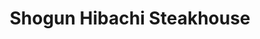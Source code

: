 ---
layout: place
title: "Shogun Hibachi Steakhouse"
permalink: /pennsylvania/monaca/shogun-hibachi-steakhouse.html
stateAbbr: PA
stateName: Pennsylvania
cityName: Monaca
place_id: ChIJ5dntlKlvNIgRGvdnWt7YBKQ
photos:
  - name: >-
      places/ChIJ5dntlKlvNIgRGvdnWt7YBKQ/photos/AeeoHcJuOCBJXqzgIhcroTUwV9M8P7a5_7wPHSrK0hzmQMBZiLhVvmNqfo5vuU9GpxZruyV8nDID6hwXN1714D3c_w9J58n5ipqTF04XcyogsLBg-Z6Xn7HkkQNtpBgeQGFSJ5CE_E0PN9iXoE_acdKwd8BHOfYL3mcZQ90s6p3GZLzYuXaWCDIFzgJUM_uTIGzHiGG3nICjBVGmKgUTxBrAmV-WGaDzlsRGzUnaTRgHLPYG-4BhVLx4w5X0q9Xakv870e9tggwXuopxQmJ01T-xP07XYphA_XJNzzJhDXJQ0oxIeaWqylu1Tf46n7haKmRXHL7KY7zzGIL7JkykKBcdmJUm8lHoAA00lconjnhG-vySy7tBqqY6Cl6qE2pGyGUrInoXaHJCHcz-OK_9sKx63O0sWRpnJ9kmkirjrsOrtBXq7w
    widthPx: 2517
    heightPx: 1415
    authorAttributions:
      - displayName: Roscoe Pics4yinz
        uri: https://maps.google.com/maps/contrib/108133605734230920824
        photoUri: >-
          https://lh3.googleusercontent.com/a/ACg8ocLwrJ0GI9lANwZqWmumEzZodnSDVrjYBbOdZNQuyXwqa7uYD20=s100-p-k-no-mo
    flagContentUri: >-
      https://www.google.com/local/imagery/report/?cb_client=maps_api_places.places_api&image_key=!1e10!2sCIHM0ogKEICAgIDG9s_dDw&hl=en-US
    googleMapsUri: >-
      https://www.google.com/maps/place//data=!3m4!1e2!3m2!1sCIHM0ogKEICAgIDG9s_dDw!2e10!4m2!3m1!1s0x88346fa994edd9e5:0xa404d8de5a67f71a
  - name: >-
      places/ChIJ5dntlKlvNIgRGvdnWt7YBKQ/photos/AeeoHcJcHljzllCBAzui8b_7vYBtFSKA48zTCC5HQiJUm4OXH9Yi_N2RJ6sIDPbGPypEbFMeNjsbiQHLQJEoLhekXkFwkfvOzxTglZ2PXzgeMDtXTZQKi-jiSZkXcyMIurztLhy195xvpuvAXNUFPmZ0iAzVVwsOby4fozLoQKVFAItBr1wT5rP2anCDym4R2L3sm8OEFukBJSG74_BQjUo3GM9hlD0GfJv7z_na06HO9QuX5W7uNrTB_Gu_6iE9SUnxoHCQ9SnBLR1koy1frmD1b5rnN5ZgE2QN0D6NCxAjs55IZri2k7OnYnQy2vpzihMBhvZnP-B_HAIDOzLpvFGEyMMY2yXlKXyC1yh1Q2SqLfBCI8Xa2G6QWI3wkwyYJkSfR7IrRi422WYiWUJQXtrXpw2S_37c6b5NNoxRa1oN0OMVVg
    widthPx: 4598
    heightPx: 4800
    authorAttributions:
      - displayName: marc thompson
        uri: https://maps.google.com/maps/contrib/117475107692570554750
        photoUri: >-
          https://lh3.googleusercontent.com/a/ACg8ocKVAZctibtIr4MApvIKAM06ULmPJlqC-czFu0W1FR25uTC-0w=s100-p-k-no-mo
    flagContentUri: >-
      https://www.google.com/local/imagery/report/?cb_client=maps_api_places.places_api&image_key=!1e10!2sCIHM0ogKEICAgICKr5rhQw&hl=en-US
    googleMapsUri: >-
      https://www.google.com/maps/place//data=!3m4!1e2!3m2!1sCIHM0ogKEICAgICKr5rhQw!2e10!4m2!3m1!1s0x88346fa994edd9e5:0xa404d8de5a67f71a
  - name: >-
      places/ChIJ5dntlKlvNIgRGvdnWt7YBKQ/photos/AeeoHcL4cKPobAKNL-N7Sa_FxCDJMaFDu4ZBuiWXprLiuH7YlzERls_84r0WL7g0Utn9L4KK28rDV9DjpJFpiFgLJPxBq96h1A8QJn0UuXNRZttP2k2F9ZWTZgCqXuUhPDfiE-ZBQ5kG5kpHrpnyI1H0NUnKE8YZX_XgcDfNmXTUBns6S_24KFHDde39FuqPbzFNqeEakibIOIV2Ym-chDtypQkTtcd0n-bj2izwzgQ2T0UuaFDDrNa5Le4-jOF2dVcLYXV0uJSYg07DkgiQk4AK5n2uN32FTLDbfguCkrpXTEr9IwHXzHIoHogypzdMlPjF01ph38fWLXHQErZfKlaJsOkUAMjLOn_yQb_eGRbfbZo7NtlgXyD2ebtVbZhVScdz2C-AovKA8uEvGw2ECYKRi66BZ6xZ5hE5STSVSiRrPKnpvzYS
    widthPx: 3000
    heightPx: 4000
    authorAttributions:
      - displayName: Christine Powell
        uri: https://maps.google.com/maps/contrib/102328650299096588636
        photoUri: >-
          https://lh3.googleusercontent.com/a-/ALV-UjVid2q0hwvf9AjugqNWTaTtzSY7CmiLfEN_ECC7EKbpdh_ZuN3I=s100-p-k-no-mo
    flagContentUri: >-
      https://www.google.com/local/imagery/report/?cb_client=maps_api_places.places_api&image_key=!1e10!2sCIHM0ogKEICAgMDwnbvPygE&hl=en-US
    googleMapsUri: >-
      https://www.google.com/maps/place//data=!3m4!1e2!3m2!1sCIHM0ogKEICAgMDwnbvPygE!2e10!4m2!3m1!1s0x88346fa994edd9e5:0xa404d8de5a67f71a
  - name: >-
      places/ChIJ5dntlKlvNIgRGvdnWt7YBKQ/photos/AeeoHcICxt1Vqum8_nSA128OZ87pnnAHTlyML5v2LAyQ9xhfwAGusiLa7JQ1GnEI9sE_Wc7Zq-PwoZnDf-5nAtHzmv8Rr3e2daiUg-vURwvuO887vE__C53SsK1Q-W99P14BEu2G0KUB4-9sg5VQ4xXG8LzokQAYD2QYFRztqhbugCuMdP2G1514Wc7DUFfZW544HaRi8k-4EoyGXXAse-SFssuE2GP-jiuifA4H_nV-IdD_dYQVT7eY-AxWNIIk8B1kayo1MshKqlMCzVt8y6eI0OyPDSIzSuYMPef9n8UPC7-ug9599D1rbxwcDjC4M8Csu2q0Otcwn_-OblYFxfM8Sk7E-vYq-anzgr4Q7tolI_6Z_W8J99c8tAuHq5d3tKz16TQA3SGEolwsh1OGEF5vm1jtNuXee9vWKGX9BMIJ3LM
    widthPx: 4080
    heightPx: 3072
    authorAttributions:
      - displayName: _sludgefactory
        uri: https://maps.google.com/maps/contrib/108006245979481684557
        photoUri: >-
          https://lh3.googleusercontent.com/a/ACg8ocK1JWtwNHDypjSrO0wx9BivfnOHDBuTlPHN_lw5LUy5A2cX4Q=s100-p-k-no-mo
    flagContentUri: >-
      https://www.google.com/local/imagery/report/?cb_client=maps_api_places.places_api&image_key=!1e10!2sCIHM0ogKEICAgIDHhuCfBg&hl=en-US
    googleMapsUri: >-
      https://www.google.com/maps/place//data=!3m4!1e2!3m2!1sCIHM0ogKEICAgIDHhuCfBg!2e10!4m2!3m1!1s0x88346fa994edd9e5:0xa404d8de5a67f71a
  - name: >-
      places/ChIJ5dntlKlvNIgRGvdnWt7YBKQ/photos/AeeoHcKMF1U7aKYtswZP1C1LSZ82q4-t6pmIlWoFTDJECf_nEcWYyxtsDQrvqNC3ifYgTUEGp2V_XZAQzv_sqxAFsZwEueRFlu9B-v08Kgjqc6zW-w8cZMoJ1RIzR-bMh6V5rXeOvkZC3a_YgfYrf0uVSc-JOfSdRFwF3ZpuMznsgb2VVOw262qC8XC7Hhs_93H_pPeMCO3DSiYeXhUxttBOYV90VP3QKF5W-vqH7W1MvQjyi2Ri5H3K2fRxZySUpB2zHzOFsw0Y0NgtmHkKfmSIdJEDfuo-kpvDGlhuA39GS9sYftBsl5u7cffTpOk28omQSk3zBLejkAepTmzNdgXeTF6nM8mP_2mNjWDdmhk8a2ZKhU7LpMGf1s1M7PWlPl9Y5zxRJSAtsgdKfoP51qyxXjT-GqZH918i3hFN3apmHBeitA
    widthPx: 3024
    heightPx: 4032
    authorAttributions:
      - displayName: Mike Mcphilomy
        uri: https://maps.google.com/maps/contrib/100256878662558765487
        photoUri: >-
          https://lh3.googleusercontent.com/a/ACg8ocK6Va0L_xr-gPgqGhC-NPhxmG2kb59TX4yAjrlYLdBsF4SCXg=s100-p-k-no-mo
    flagContentUri: >-
      https://www.google.com/local/imagery/report/?cb_client=maps_api_places.places_api&image_key=!1e10!2sCIHM0ogKEICAgID1ob3hQg&hl=en-US
    googleMapsUri: >-
      https://www.google.com/maps/place//data=!3m4!1e2!3m2!1sCIHM0ogKEICAgID1ob3hQg!2e10!4m2!3m1!1s0x88346fa994edd9e5:0xa404d8de5a67f71a
  - name: >-
      places/ChIJ5dntlKlvNIgRGvdnWt7YBKQ/photos/AeeoHcKgJjWApSz4Zfej3HiqPHTMakSZCS-jwUOnn1wHqQGObxHN7DWBHYaR9i6WzkRF-bOg9Q3Z0KCY5Ii0zlSjqH_E429PwxDaimmwqiUgiAYgj7E83uDIaEcTdtail7sbS9lA4VBVeqethTIJbChMdjVUVGxeDldtS0drVWnbP30DeHxhxLYNMkJSUYtCEFOK_68R5kchq2h45VX-2BkOaAzT4zjmYEX0an-TG9rNGttEErHDknbXZ3uKOYhgPjXDMhTwszFksCN256_WmBI0HrIcaKAXMtnWyMUncsmxvD9QS2RmU6tHedWBWj20S2QnB07Ij91neAmm308RMIC5PZjMJEQP1dCa51x4m7gmWcjN862XLkYqzGVJpSXLkOUlPCbRnUoHvrocdPfIEHKYLoj6DaEDJnYAgDe22pZMmdkhCw
    widthPx: 3000
    heightPx: 4000
    authorAttributions:
      - displayName: Christine Powell
        uri: https://maps.google.com/maps/contrib/102328650299096588636
        photoUri: >-
          https://lh3.googleusercontent.com/a-/ALV-UjVid2q0hwvf9AjugqNWTaTtzSY7CmiLfEN_ECC7EKbpdh_ZuN3I=s100-p-k-no-mo
    flagContentUri: >-
      https://www.google.com/local/imagery/report/?cb_client=maps_api_places.places_api&image_key=!1e10!2sCIHM0ogKEICAgMDwnbvPSg&hl=en-US
    googleMapsUri: >-
      https://www.google.com/maps/place//data=!3m4!1e2!3m2!1sCIHM0ogKEICAgMDwnbvPSg!2e10!4m2!3m1!1s0x88346fa994edd9e5:0xa404d8de5a67f71a
  - name: >-
      places/ChIJ5dntlKlvNIgRGvdnWt7YBKQ/photos/AeeoHcKG6HB2RDSugaAoYDGiVSpgf4RA5WDddTqJAKDTkfEzzAOnxZqufpokZ51pR3EzkCfhaIFRA2vddTUnfpU43NNQWIUIA82Ln4zdI354J2i1m3tQLdCNPRRhBHJ2LBqNGqLwtGynigrj1Qg6CLH3noYvvgXW5Q94FLTfH8_AXCN-9ZUoC_2yElAGvVg0CNMuuOpqq-XjaeSIjhNaFcYjXTQ66yEOiwDwx9OxM_7PJWlrsrAuFW-TG6W5wTylvDIZLYdBBGihDiILcc044nyqS7h1hkZHEaZOp2XqzXM8GdHpYHYTazhtXX-aKdZ_5ot8rvV7kL6pc_bIo__Xci8Z0PV7qloWCTsm_eJgGsvZ9XvKMCjxLUnWWgmNBFUEWOjsVI43EHOq_N1tjl7pbg_6pXRHNH0VU8Yojy1zMNZRyUM
    widthPx: 4080
    heightPx: 3072
    authorAttributions:
      - displayName: Tracy Ward
        uri: https://maps.google.com/maps/contrib/109500557625310374827
        photoUri: >-
          https://lh3.googleusercontent.com/a-/ALV-UjXyD0Tdqz3Ufn5T_0jLWkCl8U76asMUtdiCZ3g5bR7RPZj5ZfRjhw=s100-p-k-no-mo
    flagContentUri: >-
      https://www.google.com/local/imagery/report/?cb_client=maps_api_places.places_api&image_key=!1e10!2sCIHM0ogKEICAgICj55XiLg&hl=en-US
    googleMapsUri: >-
      https://www.google.com/maps/place//data=!3m4!1e2!3m2!1sCIHM0ogKEICAgICj55XiLg!2e10!4m2!3m1!1s0x88346fa994edd9e5:0xa404d8de5a67f71a
  - name: >-
      places/ChIJ5dntlKlvNIgRGvdnWt7YBKQ/photos/AeeoHcLNEgJRZbK9geNIULdNXusNlPwva42R7FnFNI7zBbeOEuP9h-inO32znzTEFWWpQfaB2NhgfGO1zSKgRwR84vSEfaVOiZ79r7MeGtozhpcQ1aO1bZwnUd4zRXs6IH8v3fybEVt-uiemFMmOo0CsE3BjmK9ra2riTL354rLVuXOV_jDJ84iXM2tYrVAiv2vWTG3l71tZFZn2Q0EnNprIn1dtwqSZYfYJAsG5z0oqHaTDo_ZreVLhI01Pblue5Txg6CsWwW2bepf4J9ARvQGLYRBQbxx566kDonZP0y1sDSzsZj1zf3r0EUB-7EmNmx5Y5XkqBhKCyoATEiT0he7PHU7ampGq9v04kqMkqa7sdJXbjgIN0jdhg_s8_9mh6x2dFtLpgVxHwK_mhUpHmNTqnLywl_eecZ8vNEz-iwfekN0
    widthPx: 4032
    heightPx: 3024
    authorAttributions:
      - displayName: madhurima ray
        uri: https://maps.google.com/maps/contrib/117177764723047996285
        photoUri: >-
          https://lh3.googleusercontent.com/a-/ALV-UjXbTIThRIkD1oBAy_INJ5A8ztcZrrYeQpNtY9ynDUoBvB8LLsuQDA=s100-p-k-no-mo
    flagContentUri: >-
      https://www.google.com/local/imagery/report/?cb_client=maps_api_places.places_api&image_key=!1e10!2sCIHM0ogKEICAgID-6NyuYQ&hl=en-US
    googleMapsUri: >-
      https://www.google.com/maps/place//data=!3m4!1e2!3m2!1sCIHM0ogKEICAgID-6NyuYQ!2e10!4m2!3m1!1s0x88346fa994edd9e5:0xa404d8de5a67f71a
  - name: >-
      places/ChIJ5dntlKlvNIgRGvdnWt7YBKQ/photos/AeeoHcKBiIszdGYHYRjK9M4rH5289q-H8gRG2P6om1ph0KTzJ31E9liw81MI9Vt0NKh4Vtb3JW5umPcciuaJGak3pTImXwqIaHRncNq3-VM0ILUKFUmzmpceS6qOVAhSNzooVzCkHerB5GjMNcpfhy4jZM4u-sypJ3ufmGack3CjIOnT5lCgzDzsOknDG22tBjUR7d2A7vamW5cZPbY7HXclIfFHIt1AfZsAxB_y8x5oxb17wunR5OZCeF3T7YXwIs9UqvJr9F3TqV75-PiumCJ7l4wLFfSRPoJemsKiI2347qh3IZ8QThZV-ikBZ87Ul-7AWjMZfK9TpEHwlt1sjzjUtosqv96SP9n8cBHySVItoux4Iup-_QVefOBJFDYZAEFtUWErlTzB8k3LlVamaKJGsJ5SzSWWassazqfEbxHMcWw
    widthPx: 3468
    heightPx: 4624
    authorAttributions:
      - displayName: Gaurav Kapoor (GK)
        uri: https://maps.google.com/maps/contrib/111537517918742654002
        photoUri: >-
          https://lh3.googleusercontent.com/a-/ALV-UjW7Y7fo9sr5anS_08TYFbubI1Gb5I7j6ikAHn6piv2maj67pDw7=s100-p-k-no-mo
    flagContentUri: >-
      https://www.google.com/local/imagery/report/?cb_client=maps_api_places.places_api&image_key=!1e10!2sCIHM0ogKEICAgICx68i-Uw&hl=en-US
    googleMapsUri: >-
      https://www.google.com/maps/place//data=!3m4!1e2!3m2!1sCIHM0ogKEICAgICx68i-Uw!2e10!4m2!3m1!1s0x88346fa994edd9e5:0xa404d8de5a67f71a
  - name: >-
      places/ChIJ5dntlKlvNIgRGvdnWt7YBKQ/photos/AeeoHcKqTSXvpmdDXAbEzsFQz0zYuFZq8XtCcJHU2gjwjmPGWajIset9V5-KCdtb_biXobj6UisifscC_Xsf6KlodntayMArQft5iMaE4uxB78C1ktIBXuUqXVdByj-rnUKZhDLtKBHpg1xw0tQtXIb9s71I6qQBddxAit1mf5Z2ViJDdn7DfQNUWddrxE1tduLpXK7eTzNe8qnskhbw-li2NryRRRKfdrB59gXAkcVcsJaQKO4l0Mtm5bcGkb4fcNgRG6zh_vb8jgcM45uw8h8OuhQxhndi-H8AuxvAOSFDaza6yhX9IqHbD4_doi3IgV8Ye1NoROmiiDljziLBPe6rbDufLzII8NBRfju_f-AcoTVuTnEWs2zC_ra3fBgpTguMwBKuzBSrnfErxAl58mjHqEiTw4AwCDYoUJZJRAMqk4A
    widthPx: 3024
    heightPx: 4032
    authorAttributions:
      - displayName: J D
        uri: https://maps.google.com/maps/contrib/112190721216918881790
        photoUri: >-
          https://lh3.googleusercontent.com/a/ACg8ocKUr0Z5xg8mvYTFXDEEhJef5aUMqzex_-bi9gJyF-uzQNqC-A=s100-p-k-no-mo
    flagContentUri: >-
      https://www.google.com/local/imagery/report/?cb_client=maps_api_places.places_api&image_key=!1e10!2sCIHM0ogKEICAgICX2P2CWQ&hl=en-US
    googleMapsUri: >-
      https://www.google.com/maps/place//data=!3m4!1e2!3m2!1sCIHM0ogKEICAgICX2P2CWQ!2e10!4m2!3m1!1s0x88346fa994edd9e5:0xa404d8de5a67f71a
address: 600 Beaver Valley Mall, Monaca, PA 15061, USA
street: 600 Beaver Valley Mall
city: Monaca
state: PA
zip: '15061'
country: USA
neighborhood: null
latitude: '40.674896'
longitude: '-80.313074'
accessibility_options:
  wheelchairAccessibleParking: true
  wheelchairAccessibleEntrance: true
  wheelchairAccessibleRestroom: true
  wheelchairAccessibleSeating: true
business_status: OPERATIONAL
name: Shogun Hibachi Steakhouse
google_maps_links:
  directionsUri: >-
    https://www.google.com/maps/dir//''/data=!4m7!4m6!1m1!4e2!1m2!1m1!1s0x88346fa994edd9e5:0xa404d8de5a67f71a!3e0
  placeUri: https://maps.google.com/?cid=11818809771638126362
  writeAReviewUri: >-
    https://www.google.com/maps/place//data=!4m3!3m2!1s0x88346fa994edd9e5:0xa404d8de5a67f71a!12e1
  reviewsUri: >-
    https://www.google.com/maps/place//data=!4m4!3m3!1s0x88346fa994edd9e5:0xa404d8de5a67f71a!9m1!1b1
  photosUri: >-
    https://www.google.com/maps/place//data=!4m3!3m2!1s0x88346fa994edd9e5:0xa404d8de5a67f71a!10e5
primary_type: Restaurant
opening_hours:
  regular: null
  current: null
secondary_opening_hours:
  regular:
    weekdayDescriptions: null
    type: null
  current:
    weekdayDescriptions: null
    type: null
phone: (724) 773-9898
price_level: PRICE_LEVEL_MODERATE
price_range: $20 &ndash; $30
rating: '4.4'
rating_count: 752
website: http://shogunhibachisteakhousepa.com/
description: null
reviews: null
parking_options: null
payment_options: null
allow_dogs: null
curbside_pickup: null
delivery: null
dine_in: null
good_for_children: null
good_for_groups: null
good_for_sports: null
live_music: null
menu_for_children: null
outdoor_seating: null
reservable: null
restroom: null
serves_beer: null
serves_breakfast: null
serves_brunch: null
serves_cocktails: null
serves_coffee: null
serves_dinner: null
serves_dessert: null
serves_lunch: null
serves_vegetarian_food: null
serves_wine: null
takeout: null

---